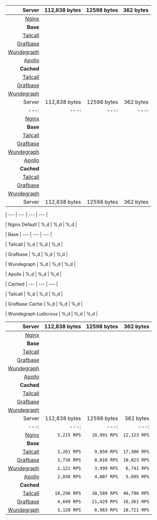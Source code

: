 
| Server | 112,838 bytes | 12598 bytes | 362 bytes |
| ---: | ---: | ---: | ---: |
| [Nginx](https://nginx.org/en/) |  |  |  |
| **Base** | | | |
| [Tailcall](https://github.com/tailcallhq/tailcall) |  |  |  |
| [Grafbase](https://github.com/grafbase/grafbase) |  |  |  |
| [Wundegraph](https://github.com/wundergraph/cosmo) |  |  |  |
| [Apollo](https://github.com/apollographql/router) |  |  |  |
| **Cached** | | | |
| [Tailcall](https://github.com/tailcallhq/tailcall) |  |  |  |
| [Grafbase](https://github.com/grafbase/grafbase) |  |  |  |
| [Wundegraph](https://github.com/wundergraph/cosmo) |  |  |  |
| Server | 112,838 bytes | 12598 bytes | 362 bytes |
| ---: | ---: | ---: | ---: |
| [Nginx](https://nginx.org/en/) |  |  |  |
| **Base** | | | |
| [Tailcall](https://github.com/tailcallhq/tailcall) |  |  |  |
| [Grafbase](https://github.com/grafbase/grafbase) |  |  |  |
| [Wundegraph](https://github.com/wundergraph/cosmo) |  |  |  |
| [Apollo](https://github.com/apollographql/router) |  |  |  |
| **Cached** | | | |
| [Tailcall](https://github.com/tailcallhq/tailcall) |  |  |  |
| [Grafbase](https://github.com/grafbase/grafbase) |  |  |  |
| [Wundegraph](https://github.com/wundergraph/cosmo) |  |  |  |
| Server | 112,838 bytes | 12598 bytes | 362 bytes |

| --- | --- | --- | --- |

| Nginx Default | %,d | %,d | %,d |

| Base | --- | --- | --- |

| Tailcall | %,d | %,d | %,d |

| Grafbase | %,d | %,d | %,d |

| Wundegraph | %,d | %,d | %,d |

| Apollo | %,d | %,d | %,d |

| Cached | --- | --- | --- |

| Tailcall | %,d | %,d | %,d |

| Grafbase Cache | %,d | %,d | %,d |

| Wundegraph Ludicrous | %,d | %,d | %,d |

| Server | 112,838 bytes | 12598 bytes | 362 bytes |
| ---: | ---: | ---: | ---: |
| [Nginx](https://nginx.org/en/) |  |  |  |
| **Base** | | | |
| [Tailcall](https://github.com/tailcallhq/tailcall) |  |  |  |
| [Grafbase](https://github.com/grafbase/grafbase) |  |  |  |
| [Wundegraph](https://github.com/wundergraph/cosmo) |  |  |  |
| [Apollo](https://github.com/apollographql/router) |  |  |  |
| **Cached** | | | |
| [Tailcall](https://github.com/tailcallhq/tailcall) |  |  |  |
| [Grafbase](https://github.com/grafbase/grafbase) |  |  |  |
| [Wundegraph](https://github.com/wundergraph/cosmo) |  |  |  |
| Server | 112,838 bytes | 12598 bytes | 362 bytes |
| ---: | ---: | ---: | ---: |
| [Nginx](https://nginx.org/en/) | `5,215 RPS` | `10,991 RPS` | `12,123 RPS` |
| **Base** | | | |
| [Tailcall](https://github.com/tailcallhq/tailcall) | `3,261 RPS` | `9,850 RPS` | `17,306 RPS` |
| [Grafbase](https://github.com/grafbase/grafbase) | `3,736 RPS` | `8,010 RPS` | `10,023 RPS` |
| [Wundegraph](https://github.com/wundergraph/cosmo) | `2,122 RPS` | `3,999 RPS` | `6,741 RPS` |
| [Apollo](https://github.com/apollographql/router) | `2,036 RPS` | `4,007 RPS` | `5,095 RPS` |
| **Cached** | | | |
| [Tailcall](https://github.com/tailcallhq/tailcall) | `18,296 RPS` | `30,589 RPS` | `40,798 RPS` |
| [Grafbase](https://github.com/grafbase/grafbase) | `4,649 RPS` | `11,429 RPS` | `16,361 RPS` |
| [Wundegraph](https://github.com/wundergraph/cosmo) | `3,128 RPS` | `6,983 RPS` | `10,721 RPS` |
